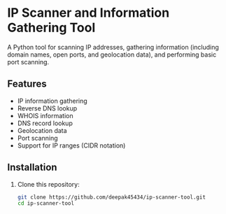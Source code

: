 # IP Scanner and Information Gathering Tool

A Python tool for scanning IP addresses, gathering information (including domain names, open ports, and geolocation data), and performing basic port scanning.

## Features
- IP information gathering
- Reverse DNS lookup
- WHOIS information
- DNS record lookup
- Geolocation data
- Port scanning
- Support for IP ranges (CIDR notation)

## Installation

1. Clone this repository:
   ```bash
   git clone https://github.com/deepak45434/ip-scanner-tool.git
   cd ip-scanner-tool
